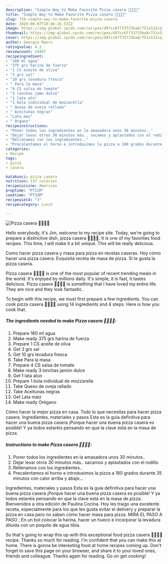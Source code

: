 ```yaml
---
description: "Simple Way to Make Favorite Pizza casera 🍕🍕🍕🍕"
title: "Simple Way to Make Favorite Pizza casera 🍕🍕🍕🍕"
slug: 739-simple-way-to-make-favorite-pizza-casera
date: 2020-06-07T10:46:28.532Z
image: https://img-global.cpcdn.com/recipes/d97cc6ff33733ba0/751x532cq70/pizza-casera-🍕🍕🍕🍕-foto-principal.jpg
thumbnail: https://img-global.cpcdn.com/recipes/d97cc6ff33733ba0/751x532cq70/pizza-casera-🍕🍕🍕🍕-foto-principal.jpg
cover: https://img-global.cpcdn.com/recipes/d97cc6ff33733ba0/751x532cq70/pizza-casera-🍕🍕🍕🍕-foto-principal.jpg
author: Georgia Myers
ratingvalue: 4.2
reviewcount: 24467
recipeingredient:
- "160 ml agua"
- "375 grs harina de fuerza"
- "1 CS aceite de oliva"
- "3 grs sal"
- "10 grs levadura fresca"
- " Para la masa"
- "4 CS salsa de tomate"
- "3 lonchas jamn dulce"
- "1 lata atn"
- "1 bola individual de mozzarella"
- " Queso de oveja rallado"
- " Aceitunas negras"
- "Lata maz"
- " Organo"
recipeinstructions:
- "Poner todos los ingredientes en la amasadora unos 30 minutos.."
- "Dejar levar otros 30 minutos más.. sacamos y aplastados con el rodillo"
- "Rellenamos con los ingredientes.."
- "Precalentamos el horno e introdusimos la pizza a 180 grados durante 35 minutos con calor arriba y abajo..."
categories:
- Recipe
tags:
- pizza
- casera

katakunci: pizza casera 
nutrition: 137 calories
recipecuisine: American
preptime: "PT11M"
cooktime: "PT33M"
recipeyield: "3"
recipecategory: Lunch

---
```



![Pizza casera 🍕🍕🍕🍕](https://img-global.cpcdn.com/recipes/d97cc6ff33733ba0/751x532cq70/pizza-casera-🍕🍕🍕🍕-foto-principal.jpg)

Hello everybody, it's Jim, welcome to my recipe site. Today, we're going to prepare a distinctive dish, pizza casera 🍕🍕🍕🍕. It is one of my favorites food recipes. This time, I will make it a bit unique. This will be really delicious.

Como hacer pizza casera y masa para pizza en recetas caseras. Hoy cómo hacer una pizza casera. Exquisita receta de masa de pizza. Si te gusta la pizza casera.

Pizza casera 🍕🍕🍕🍕 is one of the most popular of recent trending meals in the world. It's enjoyed by millions daily. It's simple, it is fast, it tastes delicious. Pizza casera 🍕🍕🍕🍕 is something that I have loved my entire life. They are nice and they look fantastic.


To begin with this recipe, we must first prepare a few ingredients. You can cook pizza casera 🍕🍕🍕🍕 using 14 ingredients and 4 steps. Here is how you cook that.

<!--inarticleads1-->

##### The ingredients needed to make Pizza casera 🍕🍕🍕🍕:

1. Prepare 160 ml agua
1. Make ready 375 grs harina de fuerza
1. Prepare 1 CS aceite de oliva
1. Get 3 grs sal
1. Get 10 grs levadura fresca
1. Take  Para la masa
1. Prepare 4 CS salsa de tomate
1. Make ready 3 lonchas jamón dulce
1. Get 1 lata atún
1. Prepare 1 bola individual de mozzarella
1. Take  Queso de oveja rallado
1. Take  Aceitunas negras
1. Get Lata maíz
1. Make ready  Orégano


Cómo hacer la mejor pizza en casa. Todo lo que necesitas para hacer pizza casera. Ingredientes, materiales y pasos Esta es la guía definitiva para hacer una buena pizza casera ¡Porque hacer una buena pizza casera es posible! Y ya todos estaréis pensando en que la clave está en la masa de pizza. 

<!--inarticleads2-->

##### Instructions to make Pizza casera 🍕🍕🍕🍕:

1. Poner todos los ingredientes en la amasadora unos 30 minutos..
1. Dejar levar otros 30 minutos más.. sacamos y aplastados con el rodillo
1. Rellenamos con los ingredientes..
1. Precalentamos el horno e introdusimos la pizza a 180 grados durante 35 minutos con calor arriba y abajo...


Ingredientes, materiales y pasos Esta es la guía definitiva para hacer una buena pizza casera ¡Porque hacer una buena pizza casera es posible! Y ya todos estaréis pensando en que la clave está en la masa de pizza. Bienvenidos a otra edición de Paulina Cocina. Hoy les traigo una excelente receta, especialmente para los que les gusta evitar el delívery y preparar la pizza en casa pero no saben cómo hacer masa para pizza. MIRÁ EL PASO A PASO ; En un bol colocar la harina, hacer un hueco e incorporar la levadura diluida con un poquito de agua tibia. 

So that's going to wrap this up with this exceptional food pizza casera 🍕🍕🍕🍕 recipe. Thanks so much for reading. I'm confident that you can make this at home. There is gonna be interesting food at home recipes coming up. Don't forget to save this page on your browser, and share it to your loved ones, friends and colleague. Thanks again for reading. Go on get cooking!
